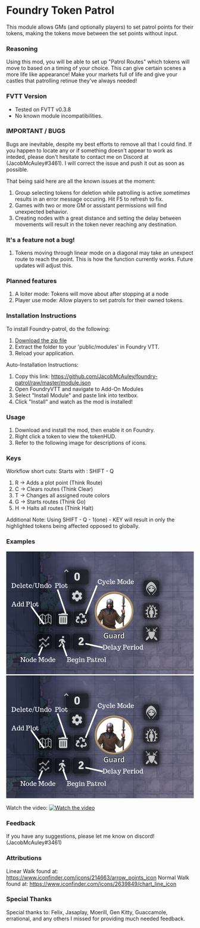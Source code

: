 # Foundry Token Patrol
This module allows GMs (and optionally players) to set patrol points for their tokens, making the tokens move between the set points without input.

### Reasoning

Using this mod, you will be able to set up "Patrol Routes" which tokens will move to based on a timing of your choice. This can give certain scenes a more life like appearance! Make your markets full of life and give your castles that patrolling retinue they've always needed!

### FVTT Version
- Tested on FVTT v0.3.8
- No known module incompatibilities. 

### IMPORTANT / BUGS

Bugs are inevitable, despite my best efforts to remove all that I could find. If you happen to locate any or if something doesn't appear to work as inteded, please don't hesitate to contact me on Discord at (JacobMcAuley#3461). I will correct the issue and push it out as soon as possible. 

That being said here are all the known issues at the moment:
1. Group selecting tokens for deletion while patrolling is active *sometimes* results in an error message occuring. Hit F5 to refresh to fix.
2. Games with two or more GM or assistant permissions will find unexpected behavior. 
3. Creating nodes with a great distance and setting the delay between movements will result in the token never reaching any destination.

### It's a feature not a bug!
1. Tokens moving through linear mode on a diagonal may take an unexpect route to reach the point. This is how the function currently works. Future updates will adjust this.

### Planned features
1. A loiter mode: Tokens will move about after stopping at a node
2. Player use mode: Allow players to set patrols for their owned tokens.

### Installation Instructions

To install Foundry-patrol, do the following:

1. [Download the zip file](https://github.com/JacobMcAuley/foundry-patrol/archive/master.zip)
2. Extract the folder to your 'public/modules' in Foundry VTT.
3. Reload your application.

Auto-Installation Instructions:

1. Copy this link: https://github.com/JacobMcAuley/foundry-patrol/raw/master/module.json
2. Open FoundryVTT and navigate to Add-On Modules
3. Select "Install Module" and paste link into textbox.
4. Click "Install" and watch as the mod is installed!

### Usage

1. Download and install the mod, then enable it on Foundry.
2. Right click a token to view the tokenHUD.
3. Refer to the following image for descriptions of icons.


### Keys

Workflow short cuts:
Starts with : SHIFT - Q
1. R -> Adds a plot point (Think Route)
2. C -> Clears routes (Think Clear)
3. T -> Changes all assigned route colors
4. G -> Starts routes (Think Go) 
5. H -> Halts all routes (Think Halt)

Additional Note: Using SHIFT - Q - 1(one) - KEY will result in only the highlighted tokens being affected opposed to globally.

### Examples

![example_picture1](imgs/examples/example1.png)
![example_picture2](imgs/examples/example1.png)

Watch the video:
[![Watch the video](https://img.youtube.com/vi/zR6ut3gglZ4/maxresdefault.jpg)](https://www.youtube.com/watch?v=zR6ut3gglZ4)

### Feedback

If you have any suggestions, please let me know on discord! (JacobMcAuley#3461)


### Attributions

Linear Walk found at: https://www.iconfinder.com/icons/214663/arrow_points_icon
Normal Walk found at: https://www.iconfinder.com/icons/2639849/chart_line_icon

### Special Thanks
Special thanks to: Felix, Jasaplay, Moerill, Gen Kitty, Guaccamole, errational, and any others I missed for providing much needed feedback.